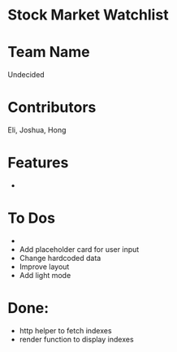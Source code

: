 # Stock Market Watchlist

# Team Name
Undecided

# Contributors
Eli, Joshua, Hong

# Features
- 

# To Dos
- 
- Add placeholder card for user input
- Change hardcoded data
- Improve layout
- Add light mode


# Done: 
- http helper to fetch indexes
- render function to display indexes
